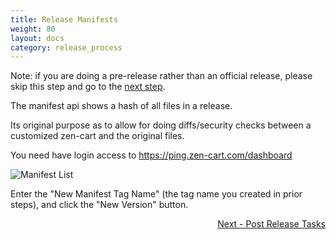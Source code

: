 ```yaml
---
title: Release Manifests
weight: 80
layout: docs
category: release_process
---
```


Note: if you are doing a pre-release rather than an official release, please skip this step and go to the [next step](/dev/release_process/post_release/). 

The manifest api shows a hash of all files in a release. 

Its original purpose as to allow for doing diffs/security checks between a customized zen-cart and the original files.

You need have login access to https://ping.zen-cart.com/dashboard

![ Manifest List](/images/manifest-list.png)

Enter the "New Manifest Tag Name" (the tag name you created in prior steps), and click the "New Version" button.

<div style="text-align:right;" id="next">
   <a class="btn btn-lg btn-primary mr-3 mb-4" href="/dev/release_process/post_release/">
        Next - Post Release Tasks<i class="fas fa-arrow-alt-circle-right ml-2"></i>
   </a>
</div>

